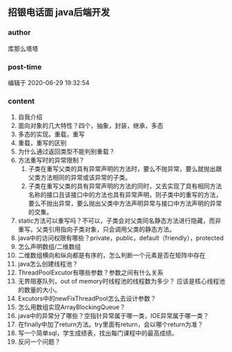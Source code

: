 ## 招银电话面 java后端开发
### author 
库那么塔塔
### post-time 

编辑于  2020-06-29 19:32:54
### content 
<div class="post-topic-des nc-post-content">
 <span>
  <div>
   <ol>
    <li>
     <div>
      自我介绍
     </div>
    </li>
    <li>
     <div>
      面向对象的几大特性？四个，抽象，封装，继承，多态
     </div>
    </li>
    <li>
     <div>
      多态的实现。重载，重写
     </div>
    </li>
    <li>
     <div>
      重载，重写的区别
     </div>
    </li>
    <li>
     <div>
      为什么通过返回类型不能判别重载？
     </div>
    </li>
    <li>
     <div>
      方法重写时的异常限制？
     </div>
     <ol>
      <li>
       <div>
        子类在重写父类的具有异常声明的方法时，要么不抛异常，要么就抛出跟父类方法相同的异常或该异常的子类。
       </div>
      </li>
      <li>
       <div>
        子类在重写父类的具有异常声明的方法的同时，又去实现了具有相同方法名称的接口且该接口中的方法也具有异常声明，则子类中的重写的方法，要么不抛出异常，要么抛出父类中方法声明异常与接口中方法声明的异常的交集。
       </div>
      </li>
     </ol>
    </li>
    <li>
     <div>
      static方法可以重写吗？不可以，子类会对父类同名静态方法进行隐藏，而非重写。父类引用指向子类对象，只会调用父类的静态方法。
     </div>
    </li>
    <li>
     <div>
      java中的访问权限有哪些？private，public，default（friendly），protected
     </div>
    </li>
    <li>
     <div>
      怎么声明数组/二维数组
     </div>
    </li>
    <li>
     <div>
      二维数组横向和纵向都是有序的，怎么判断一个元素是否在矩阵中存在
     </div>
    </li>
    <li>
     <div>
      java怎么创建线程池？
     </div>
    </li>
    <li>
     <div>
      ThreadPoolExcutor有哪些参数？参数之间有什么关系
     </div>
    </li>
    <li>
     <div>
      无界阻塞队列，out of memory时线程池的线程数为多少？ 应该是核心线程池的数量的大小。
     </div>
    </li>
    <li>
     <div>
      Excutors中的newFixThreadPool怎么去设计参数？
     </div>
    </li>
    <li>
     <div>
      怎么用数组实现ArrayBlockingQueue？
     </div>
    </li>
    <li>
     <div>
      java中的异常分了哪些？空指针异常属于哪一类，IOE异常属于哪一类？
     </div>
    </li>
    <li>
     <div>
      在finally中加了return方法。try里面有return，会以哪个return为准？
     </div>
    </li>
    <li>
     <div>
      写一个简单sql，学生成绩表，找出每门课程中的最高成绩。
     </div>
    </li>
    <li>
     <div>
      反问一个问题？
     </div>
    </li>
   </ol>
   <div>
    <br/>
   </div>
  </div>
 </span>
</div>
